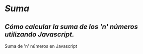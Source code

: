# **_Suma_**

## **_Cómo calcular la suma de los 'n' números utilizando Javascript._**

Suma de 'n' números en Javascript
